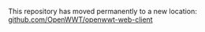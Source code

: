 This repository has moved permanently to a new location: [github.com/OpenWWT/openwwt-web-client](https://github.com/OpenWWT/openwwt-web-client)